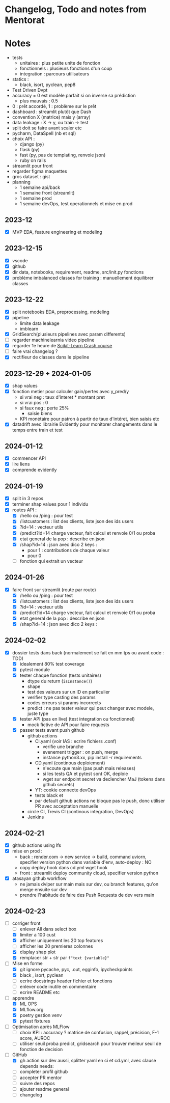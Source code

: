 # Changelog, Todo and notes from Mentorat
# Notes
- tests
	- unitaires : plus petite unite de fonction
	- fonctionnels : plusieurs fonctions d'un coup
	- integration : parcours utilisateurs
- statics :
	- black, isort, pyclean, pep8
- Test Driven Dvpt
- accuracy = 0 est modèle parfait si on inverse sa prédiction
    - plus mauvais : 0.5
- 0 : prêt accordé, 1 : problème sur le prêt
- dashboard : streamlit plutôt que Dash
- convention X (matrice) mais y (array)
- data leakage : X -> y, ou train -> test
- split doit se faire avant scaler etc
- pycharm, DataSpell (nb et sql)
- choix API :
    - django (py)
    - flask (py)
    - fast (py, pas de templating, renvoie json)
    - ruby on rails
- streamlit pour front
- regarder figma maquettes
- gros dataset : gist 
- planning
    - 1 semaine api/back
    - 1 semaine front (streamlit)
    - 1 semaine prod
    - 1 semaine devOps, test operationnels et mise en prod
## 2023-12
- [x] MVP EDA, feature engineering et modeling
## 2023-12-15
- [x] vscode
- [x] github
- [x] dir data, notebooks, requirement, readme, src/init.py fonctions
- [x] problème imbalanced classes for training : manuellement équilibrer classes
## 2023-12-22
- [x] split notebooks EDA, preprocessing, modeling
- [x] pipeline
    - limite data leakage
    - imblearn
- [x] GridSearch(plusieurs pipelines avec param differents)
- [ ] regarder machinelearnia video pipeline
- [x] regarder 1e heure de [Scikit-Learn Crash course](https://yewtu.be/watch?v=0B5eIE_1vpU) 
- [ ] faire vrai changelog ?
- [x] rectifieur de classes dans le pipeline
## 2023-12-29 + 2024-01-05
- [x] shap values
- [x] fonction metier pour calculer gain/pertes avec y_pred/y
    - si vrai neg : taux d'interet * montant pret
    - si vrai pos : 0
    - si faux neg : perte 25%
        - saisie biens
	- KPI monétaire pour patron à partir de taux d'intéret, bien saisis etc
- [x] datadrift avec librairie Evidently pour monitorer changements dans le temps entre train et test
## 2024-01-12
- [x] commencer API
- [x] lire liens
- [x] comprende evidently
## 2024-01-19
- [x] split in 3 repos
- [x] terminer shap values pour 1 individu
- [x] routes API :
    - [x] /hello ou /ping : pour test
    - [x] /listcustomers : list des clients, liste json des ids users
    - [x] ?id=14 : vecteur utils
    - [x] /predict?id=14 charge vecteur, fait calcul et renvoie 0/1 ou proba
    - [x] etat general de la pop : describe en json
    - [x] /shap?id=14 : json avec dico 2 keys :
        -  pour 1 : contributions de chaque valeur
        -  pour 0
    - [ ] fonction qui extrait un vecteur
## 2024-01-26
- [x] faire front sur streamlit (route par route)
    - [x] /hello ou /ping : pour test
    - [x] /listcustomers : list des clients, liste json des ids users
    - [x] ?id=14 : vecteur utils
    - [x] /predict?id=14 charge vecteur, fait calcul et renvoie 0/1 ou proba
    - [x] etat general de la pop : describe en json
    - [x] /shap?id=14 : json avec dico 2 keys :
## 2024-02-02
- [x] dossier tests dans back (normalement se fait en mm tps ou avant code : TDD)
	- [x] idealement 80% test coverage
	- [x] pytest module
	- [x] tester chaque fonction (tests unitaires)
		- dtype du return (`isInstance()`)
		- shape
		- test des valeurs sur un ID en particulier
		- verifier type casting des params
		- codes erreurs si params incorrects
		- predict : ne pas tester valeur qui peut changer avec modele, juste type
	- [x] tester API (pas en live) (test integration ou fonctionnel)
		- mock fictive de API pour faire requests
	- [x] passer tests avant push github
		- github actions
			- CI.yaml (voir IAS : ecrire fichiers .conf)
				- verifie une branche
				- evenement trigger : on push, merge
				- instance python3.xx, pip install -r requirements 
			- CD.yaml (continous deploiement)
				- n'ecoute que main (pas push mais releases)
				- si les tests QA et pytest sont OK, deploie
				- wget sur endpoint secret va declencher MaJ (tokens dans github secrets)
			- YT: cookie connecte devOps
			- tests black et
			- par default github actions ne bloque pas le push, donc utiliser PR avec acceptation manuelle
		- circle CI, Trevis CI (continous integration, DevOps)
		- Jenkins
## 2024-02-21
- [x] github actions using lfs
- [x] mise en prod :
	- back : render.com -> new service -> build, command uviorn, specifier version python dans variable d'env, auto-deploy : NO
	- copy deploy hook dans cd.yml wget hook
	- front : streamlit deploy community cloud, specifier version python
- [x] atasayan github workflow
	- ne jamais dvlper sur main mais sur dev, ou branch features, qu'on merge ensuite sur dev
	- prendre l'habitude de faire des Push Requests de dev vers main
## 2024-02-23
- [ ] corriger front
	- [ ] enlever All dans select box
	- [x] limiter a 100 cust
	- [x] afficher uniquement les 20 top features
	- [ ] afficher les 20 premieres colonnes
	- [x] display shap plot
	- [x] remplacer str + str par `f"text {variable}"`
- [ ] Mise en forme
	- [x] git ignore pycache, pyc, .out, egginfo, ipycheckpoints
	- [x] black , isort, pyclean
	- [ ] ecrire docstrings header fichier et fonctions
	- [ ] enlever code inutile en commentaire
	- [ ] ecrire README etc
- [ ] apprendre
	- [x] ML OPS 
	- [x] MLflow.org
	- [x] poetry gestion venv
	- [x] pytest fixtures
- [ ] Optimisation après MLFlow
	- [ ] choix KPI : accuracy ? matrice de confusion, rappel, précision, F-1 score, AUROC
	- [ ] utiliser seuil proba predict, gridsearch pour trouver meileur seuil de fonction de decision
- [ ] GitHub
	- [x] gh action sur dev aussi, splitter yaml en ci et cd.yml, avec clause depends needs:
	- [ ] completer profil github
	- [ ] accepter PR mentor
	- [ ] suivre des repos
	- [ ] ajouter readme general
	- [ ] changelog

